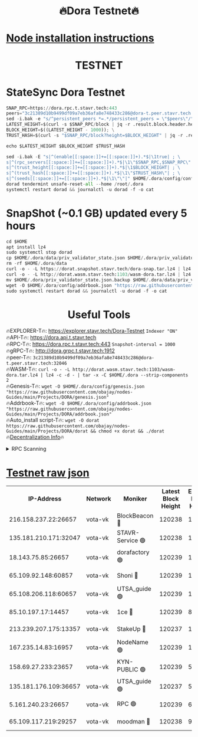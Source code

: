 <h1 align="center"> 🔥Dora Testnet🔥</h1>

[Node installation instructions](https://github.com/obajay/nodes-Guides/tree/main/Projects/DORA)
=

<h1 align="center"> TESTNET</h1>

# StateSync Dora Testnet
```python
SNAP_RPC=https://dora.rpc.t.stavr.tech:443
peers="3c21389d10b9499df09a7eb36afa8e748433c286@dora-t.peer.stavr.tech:32046"
sed -i.bak -e "s/^persistent_peers *=.*/persistent_peers = \"$peers\"/" $HOME/.dora/config/config.toml
LATEST_HEIGHT=$(curl -s $SNAP_RPC/block | jq -r .result.block.header.height); \
BLOCK_HEIGHT=$((LATEST_HEIGHT - 1000)); \
TRUST_HASH=$(curl -s "$SNAP_RPC/block?height=$BLOCK_HEIGHT" | jq -r .result.block_id.hash)

echo $LATEST_HEIGHT $BLOCK_HEIGHT $TRUST_HASH

sed -i.bak -E "s|^(enable[[:space:]]+=[[:space:]]+).*$|\1true| ; \
s|^(rpc_servers[[:space:]]+=[[:space:]]+).*$|\1\"$SNAP_RPC,$SNAP_RPC\"| ; \
s|^(trust_height[[:space:]]+=[[:space:]]+).*$|\1$BLOCK_HEIGHT| ; \
s|^(trust_hash[[:space:]]+=[[:space:]]+).*$|\1\"$TRUST_HASH\"| ; \
s|^(seeds[[:space:]]+=[[:space:]]+).*$|\1\"\"|" $HOME/.dora/config/config.toml
dorad tendermint unsafe-reset-all --home /root/.dora
systemctl restart dorad && journalctl -u dorad -f -o cat
```
# SnapShot (~0.1 GB) updated every 5 hours
```python
cd $HOME
apt install lz4
sudo systemctl stop dorad
cp $HOME/.dora/data/priv_validator_state.json $HOME/.dora/priv_validator_state.json.backup
rm -rf $HOME/.dora/data
curl -o - -L https://dorat.snapshot.stavr.tech/dora-snap.tar.lz4 | lz4 -c -d - | tar -x -C $HOME/.dora --strip-components 2
curl -o - -L http://dorat.wasm.stavr.tech:1103/wasm-dora.tar.lz4 | lz4 -c -d - | tar -x -C $HOME/.dora --strip-components 2
mv $HOME/.dora/priv_validator_state.json.backup $HOME/.dora/data/priv_validator_state.json
wget -O $HOME/.dora/config/addrbook.json "https://raw.githubusercontent.com/obajay/nodes-Guides/main/Projects/DORA/addrbook.json"
sudo systemctl restart dorad && journalctl -u dorad -f -o cat
```
 <h1 align="center"> Useful Tools</h1>
 
🔥EXPLORER-T🔥: https://explorer.stavr.tech/Dora-Testnet        `Indexer "ON"` \
🔥API-T🔥:      https://dora.api.t.stavr.tech \
🔥RPC-T🔥:      https://dora.rpc.t.stavr.tech:443              `Snapshot-interval = 1000` \
🔥gRPC-T🔥:     http://dora.grpc.t.stavr.tech:1912 \
🔥peer-T🔥:     `3c21389d10b9499df09a7eb36afa8e748433c286@dora-t.peer.stavr.tech:32046` \
🔥WASM-T🔥:     ```curl -o - -L http://dorat.wasm.stavr.tech:1103/wasm-dora.tar.lz4 | lz4 -c -d - | tar -x -C $HOME/.dora --strip-components 2``` \
🔥Genesis-T🔥:  ```wget -O $HOME/.dora/config/genesis.json "https://raw.githubusercontent.com/obajay/nodes-Guides/main/Projects/DORA/genesis.json"``` \
🔥Addrbook-T🔥: ```wget -O $HOME/.dora/config/addrbook.json "https://raw.githubusercontent.com/obajay/nodes-Guides/main/Projects/DORA/addrbook.json"``` \
🔥Auto_install script-T🔥:  `wget -O dorat https://raw.githubusercontent.com/obajay/nodes-Guides/main/Projects/DORA/dorat && chmod +x dorat && ./dorat` \
🔥[Decentralization Info](https://github.com/obajay/StateSync-snapshots/tree/main/Projects/Dora/Decentralization)🔥

<details>
<summary>RPC Scanning</summary>

<h2 align="center"> We scan nodes in real time every 4 hours. And we provide the final result of RPC endpoints.
We cannot influence the operation of these nodes in any way. </h2>


```python
If Voting Power is higher than 0 --> then the Node is a validator of the network and may be subject to attack and be a potential threat to the chain.
```
```python
We marked such validators with a red symbol
```

</details>

[Testnet raw json](https://rpc-check.dorat.stavr.tech/dorat/rpc-dorat-result.json)
=



<table><tr><th>IP-Address</th><th>Network</th><th>Moniker</th><th>Latest Block Height</th><th>Earliest Block Height</th><th>Catching Up</th><th>Tx Index</th><th>Voting Power</th><th>Scan Time</th></tr><tr><td>216.158.237.22:26657</td><td>vota-vk</td><td>BlockBeacon 🔴</td><td>120238</td><td>1</td><td>False</td><td>off</td><td>9009800000000000</td><td>2023-12-28T11:25:40.063570879UTC</td></tr><tr><td>135.181.210.171:32047</td><td>vota-vk</td><td>STAVR-Service 🟢</td><td>120238</td><td>1</td><td>False</td><td>on</td><td>0</td><td>2023-12-28T11:25:44.914276841UTC</td></tr><tr><td>18.143.75.85:26657</td><td>vota-vk</td><td>dorafactory 🟢</td><td>120239</td><td>1</td><td>False</td><td>on</td><td>0</td><td>2023-12-28T11:25:45.828436849UTC</td></tr><tr><td>65.109.92.148:60857</td><td>vota-vk</td><td>Shoni 🔴</td><td>120239</td><td>1</td><td>False</td><td>on</td><td>9323404379593930</td><td>2023-12-28T11:25:47.686889564UTC</td></tr><tr><td>65.108.206.118:60657</td><td>vota-vk</td><td>UTSA_guide 🟢</td><td>120239</td><td>1</td><td>False</td><td>on</td><td>0</td><td>2023-12-28T11:25:48.016406530UTC</td></tr><tr><td>85.10.197.17:14457</td><td>vota-vk</td><td>1ce 🔴</td><td>120239</td><td>8001</td><td>False</td><td>off</td><td>9009000000000000</td><td>2023-12-28T11:25:46.710264670UTC</td></tr><tr><td>213.239.207.175:13357</td><td>vota-vk</td><td>StakeUp 🔴</td><td>120237</td><td>13001</td><td>False</td><td>off</td><td>9009500000000000</td><td>2023-12-28T11:25:39.425745009UTC</td></tr><tr><td>167.235.14.83:16957</td><td>vota-vk</td><td>NodeName 🟢</td><td>120239</td><td>14001</td><td>False</td><td>on</td><td>0</td><td>2023-12-28T11:25:48.290834315UTC</td></tr><tr><td>158.69.27.233:23657</td><td>vota-vk</td><td>KYN-PUBLIC 🟢</td><td>120239</td><td>52001</td><td>False</td><td>on</td><td>0</td><td>2023-12-28T11:25:47.378526968UTC</td></tr><tr><td>135.181.176.109:36657</td><td>vota-vk</td><td>UTSA_guide 🟢</td><td>120237</td><td>55501</td><td>False</td><td>on</td><td>0</td><td>2023-12-28T11:25:39.170014939UTC</td></tr><tr><td>5.161.240.23:26657</td><td>vota-vk</td><td>RPC 🟢</td><td>120239</td><td>60001</td><td>False</td><td>off</td><td>0</td><td>2023-12-28T11:25:46.478887763UTC</td></tr><tr><td>65.109.117.219:29257</td><td>vota-vk</td><td>moodman 🔴</td><td>120238</td><td>99800</td><td>False</td><td>off</td><td>9009100000000000</td><td>2023-12-28T11:25:42.445328018UTC</td></tr></table>
